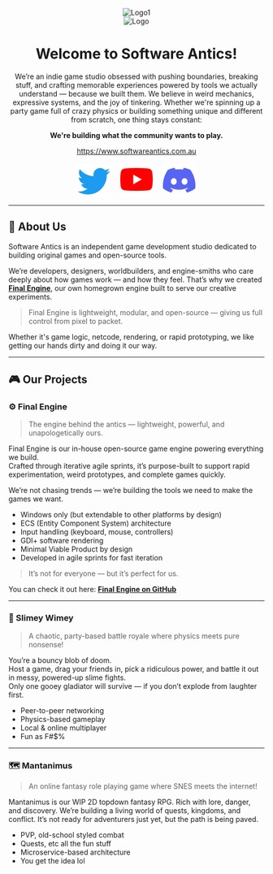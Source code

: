 <div align="center">  
  
  ![Logo1](https://github.com/user-attachments/assets/685303c1-4357-4b0e-ac5f-2df69abed36c#gh-light-mode-only)  
  ![Logo](https://github.com/user-attachments/assets/d19450e2-b91f-48ca-b8ca-3fe0f8a30c29#gh-dark-mode-only)

</div>

<div align="center">

# Welcome to Software Antics!


We’re an indie game studio obsessed with pushing boundaries, breaking stuff, and crafting memorable experiences powered by tools we actually understand — because we built them. We believe in weird mechanics, expressive systems, and the joy of tinkering. Whether we're spinning up a party game full of crazy physics or building something unique and different from scratch, one thing stays constant:

**We're building what the community wants to play.**

https://www.softwareantics.com.au
<br><br>
 <a href="https://www.x.com/softwareantics"><img src="https://raw.githubusercontent.com/CLorant/readme-social-icons/refs/heads/main/large/colored/twitter.svg" alt="Twitter"></a>
  &nbsp;&nbsp;&nbsp;
  <a href="https://www.youtube.com/@softwareantics"><img src="https://raw.githubusercontent.com/CLorant/readme-social-icons/refs/heads/main/large/colored/youtube.svg" alt="YouTube"></a>
  &nbsp;&nbsp;&nbsp;
  <a href="[https://discord.gg/xSjaF3qZ](https://discord.gg/kdNR7rXcvU)"><img src="https://raw.githubusercontent.com/CLorant/readme-social-icons/refs/heads/main/large/colored/discord.svg" alt="Discord"></a>

</div>

---

## 🧠 About Us

Software Antics is an independent game development studio dedicated to building original games and open-source tools.

We’re developers, designers, worldbuilders, and engine-smiths who care deeply about how games work — and how they feel. That’s why we created [**Final Engine**](https://www.github.com/softwareantics/FinalEngine), our own homegrown engine built to serve our creative experiments.

> Final Engine is lightweight, modular, and open-source — giving us full control from pixel to packet.

Whether it's game logic, netcode, rendering, or rapid prototyping, we like getting our hands dirty and doing it our way.

---

## 🎮 Our Projects

### ⚙️ Final Engine

> The engine behind the antics — lightweight, powerful, and unapologetically ours.

Final Engine is our in-house open-source game engine powering everything we build.  
Crafted through iterative agile sprints, it’s purpose-built to support rapid experimentation, weird prototypes, and complete games quickly.

We’re not chasing trends — we’re building the tools we need to make the games we want.

- Windows only (but extendable to other platforms by design)
- ECS (Entity Component System) architecture
- Input handling (keyboard, mouse, controllers)
- GDI+ software rendering
- Minimal Viable Product by design
- Developed in agile sprints for fast iteration

> It’s not for everyone — but it’s perfect for us.

You can check it out here: [**Final Engine on GitHub**](https://www.github.com/softwareantics/FinalEngine)

---

### 🧼 Slimey Wimey

> A chaotic, party-based battle royale where physics meets pure nonsense!

You’re a bouncy blob of doom.  
Host a game, drag your friends in, pick a ridiculous power, and battle it out in messy, powered-up slime fights.  
Only one gooey gladiator will survive — if you don’t explode from laughter first.

- Peer-to-peer networking
- Physics-based gameplay
- Local & online multiplayer
- Fun as F#$%

---

### 🗺️ Mantanimus

> An online fantasy role playing game where SNES meets the internet!

Mantanimus is our WIP 2D topdown fantasy RPG.
Rich with lore, danger, and discovery. We’re building a living world of quests, kingdoms, and conflict.
It’s not ready for adventurers just yet, but the path is being paved.

- PVP, old-school styled combat
- Quests, etc all the fun stuff
- Microservice-based architecture
- You get the idea lol
